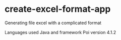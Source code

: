 # create-excel-format-app
Generating file excel with a complicated format

Languages used Java and framework Poi version 4.1.2 
